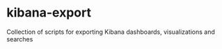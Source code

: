 # kibana-export

Collection of scripts for exporting Kibana dashboards, visualizations and searches
